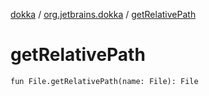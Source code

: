 [dokka](../index.md) / [org.jetbrains.dokka](index.md) / [getRelativePath](getRelativePath.md)

# getRelativePath

```
fun File.getRelativePath(name: File): File
```
